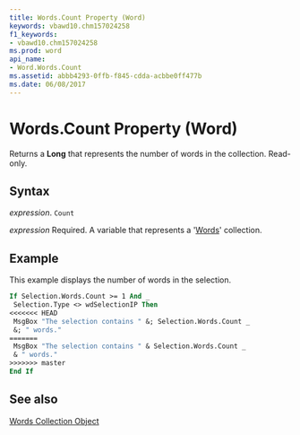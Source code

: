 ```yaml
---
title: Words.Count Property (Word)
keywords: vbawd10.chm157024258
f1_keywords:
- vbawd10.chm157024258
ms.prod: word
api_name:
- Word.Words.Count
ms.assetid: abbb4293-0ffb-f845-cdda-acbbe0ff477b
ms.date: 06/08/2017
---
```



# Words.Count Property (Word)

Returns a  **Long** that represents the number of words in the collection. Read-only.


## Syntax

 _expression_. `Count`

 _expression_ Required. A variable that represents a '[Words](Word.words.md)' collection.


## Example

This example displays the number of words in the selection.


```vb
If Selection.Words.Count >= 1 And _ 
 Selection.Type <> wdSelectionIP Then 
<<<<<<< HEAD
 MsgBox "The selection contains " &; Selection.Words.Count _ 
 &; " words." 
=======
 MsgBox "The selection contains " & Selection.Words.Count _ 
 & " words." 
>>>>>>> master
End If
```


## See also


[Words Collection Object](Word.words.md)

